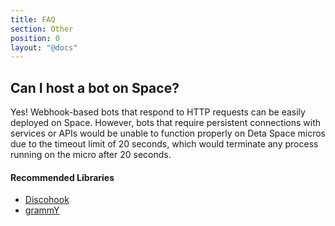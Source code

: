 ```yaml
---
title: FAQ
section: Other
position: 0
layout: "@docs"
---
```


## Can I host a bot on Space?

Yes! Webhook-based bots that respond to HTTP requests can be easily deployed on Space. However, bots that require persistent connections with services or APIs would be unable to function properly on Deta Space micros due to the timeout limit of 20 seconds, which would terminate any process running on the micro after 20 seconds.

#### Recommended Libraries
- [Discohook](https://github.com/jnsougata/discohook)
- [grammY](https://grammy.dev/)